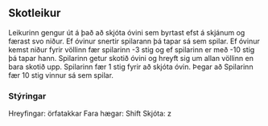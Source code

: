 ## Skotleikur 

Leikurinn gengur út á það að skjóta óvini sem byrtast efst á skjánum og færast svo niður.
Ef óvinur snertir spilarann þá tapar sá sem spilar. Ef óvinur kemst niður fyrir völlinn fær spilarinn -3 stig og ef spilarinn er með -10 stig þá tapar hann.
Spilarinn getur skotið óvini og hreyft sig um allan völlinn en bara skotið upp. Spilarinn fær 1 stig fyrir að skjóta óvin.
Þegar að Spilarinn fær 10 stig vinnur sá sem spilar.

### Stýringar
Hreyfingar: örfatakkar
Fara hægar: Shift
Skjóta: z


